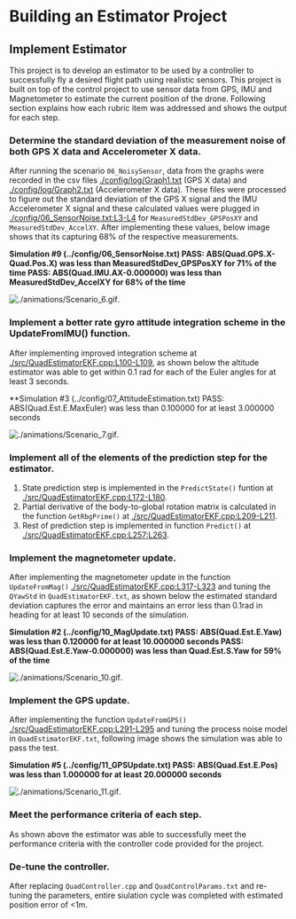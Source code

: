 # Building an Estimator Project #

## Implement Estimator ##

This project is to develop an estimator to be used by a controller to successfully fly a desired flight path using realistic sensors.  This project is built on top of the control project to use sensor data from GPS, IMU and Magnetometer to estimate the current position of the drone.  Following section explains how each rubric item was addressed and shows the output for each step.

### Determine the standard deviation of the measurement noise of both GPS X data and Accelerometer X data. ###

After running the scenario `06_NoisySensor`, data from the graphs were recorded in the csv files [./config/log/Graph1.txt](https://github.com/psaravind/FCND-Estimation-CPP/blob/master/config/log/Graph1.txt) (GPS X data) and [./config/log/Graph2.txt](https://github.com/psaravind/FCND-Estimation-CPP/blob/master/config/log/Graph2.txt) (Accelerometer X data).  These files were processed to figure out the standard deviation of the GPS X signal and the IMU Accelerometer X signal and these calculated values were plugged in [./config/06_SensorNoise.txt:L3-L4](https://github.com/psaravind/FCND-Estimation-CPP/blob/master/config/06_SensorNoise.txt#L3-L4) for `MeasuredStdDev_GPSPosXY` and `MeasuredStdDev_AccelXY`.  After implementing these values, below image shows that its capturing 68% of the respective measurements.

**Simulation #9 (../config/06_SensorNoise.txt)
PASS: ABS(Quad.GPS.X-Quad.Pos.X) was less than MeasuredStdDev_GPSPosXY for 71% of the time
PASS: ABS(Quad.IMU.AX-0.000000) was less than MeasuredStdDev_AccelXY for 68% of the time**

![./animations/Scenario_6.gif](https://github.com/psaravind/FCND-Estimation-CPP/blob/master/animations/Scenario_6.gif).

### Implement a better rate gyro attitude integration scheme in the UpdateFromIMU() function. ###

After implementing improved integration scheme at [./src/QuadEstimatorEKF.cpp:L100-L109](https://github.com/psaravind/FCND-Estimation-CPP/blob/master/src/QuadEstimatorEKF.cpp#L100-L109), as shown below the altitude estimator was able to get within 0.1 rad for each of the Euler angles for at least 3 seconds.

**Simulation #3 (../config/07_AttitudeEstimation.txt)
PASS: ABS(Quad.Est.E.MaxEuler) was less than 0.100000 for at least 3.000000 seconds

![./animations/Scenario_7.gif](https://github.com/psaravind/FCND-Estimation-CPP/blob/master/animations/Scenario_7.gif).

### Implement all of the elements of the prediction step for the estimator. ###

1. State prediction step is implemented in the `PredictState()` funtion at [./src/QuadEstimatorEKF.cpp:L172-L180](https://github.com/psaravind/FCND-Estimation-CPP/blob/master/src/QuadEstimatorEKF.cpp#L172-L180).
2. Partial derivative of the body-to-global rotation matrix is calculated in the function `GetRbgPrime()` at [./src/QuadEstimatorEKF.cpp:L209-L211](https://github.com/psaravind/FCND-Estimation-CPP/blob/master/src/QuadEstimatorEKF.cpp#L172-L180). 
3. Rest of prediction step is implemented in function `Predict()` at [./src/QuadEstimatorEKF.cpp:L257:L263](https://github.com/psaravind/FCND-Estimation-CPP/blob/master/src/QuadEstimatorEKF.cpp#L257-L263).

### Implement the magnetometer update. ###

After implementing the magnetometer update in the function `UpdateFromMag()` [./src/QuadEstimatorEKF.cpp:L317-L323](https://github.com/psaravind/FCND-Estimation-CPP/blob/master/src/QuadEstimatorEKF.cpp#L317-L323) and tuning the `QYawStd` in `QuadEstimatorEKF.txt`, as shown below the estimated standard deviation captures the error and maintains an error less than 0.1rad in heading for at least 10 seconds of the simulation.

**Simulation #2 (../config/10_MagUpdate.txt)
PASS: ABS(Quad.Est.E.Yaw) was less than 0.120000 for at least 10.000000 seconds
PASS: ABS(Quad.Est.E.Yaw-0.000000) was less than Quad.Est.S.Yaw for 59% of the time**

![./animations/Scenario_10.gif](https://github.com/psaravind/FCND-Estimation-CPP/blob/master/animations/Scenario_10.gif).

### Implement the GPS update. ###

After implementing the function `UpdateFromGPS()` [./src/QuadEstimatorEKF.cpp:L291-L295](https://github.com/psaravind/FCND-Estimation-CPP/blob/master/src/QuadEstimatorEKF.cpp#L291-L295) and tuning the process noise model in `QuadEstimatorEKF.txt`, following image shows the simulation was able to pass the test.

**Simulation #5 (../config/11_GPSUpdate.txt)
PASS: ABS(Quad.Est.E.Pos) was less than 1.000000 for at least 20.000000 seconds**

![./animations/Scenario_11.gif](https://github.com/psaravind/FCND-Estimation-CPP/blob/master/animations/Scenario_11.gif).

### Meet the performance criteria of each step. ###

As shown above the estimator was able to successfully meet the performance criteria with the controller code provided for the project.

### De-tune the controller. ###

After replacing `QuadController.cpp` and `QuadControlParams.txt` and re-tuning the parameters, entire siulation cycle was completed with estimated position error of <1m.